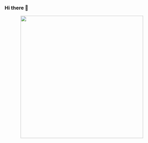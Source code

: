 ### Hi there 👋
<div id="header" align="center">
  <img src="https://media1.giphy.com/media/v1.Y2lkPTc5MGI3NjExbmRwOTc4Z2Q3NGZ1b2lncTFqNmNxeXR4Z2MyaTRxMXd4dTlkbWM0cSZlcD12MV9naWZzX3NlYXJjaCZjdD1n/qgQUggAC3Pfv687qPC/giphy.gif" width="400"/>
</div>
<!--
**barashF/barashF** is a ✨ _special_ ✨ repository because its `README.md` (this file) appears on your GitHub profile.

Here are some ideas to get you started:

- 🔭 I’m currently working on ...
- 🌱 I’m currently learning ...
- 👯 I’m looking to collaborate on ...
- 🤔 I’m looking for help with ...
- 💬 Ask me about ...
- 📫 How to reach me: ...
- 😄 Pronouns: ...
- ⚡ Fun fact: ...
-->
